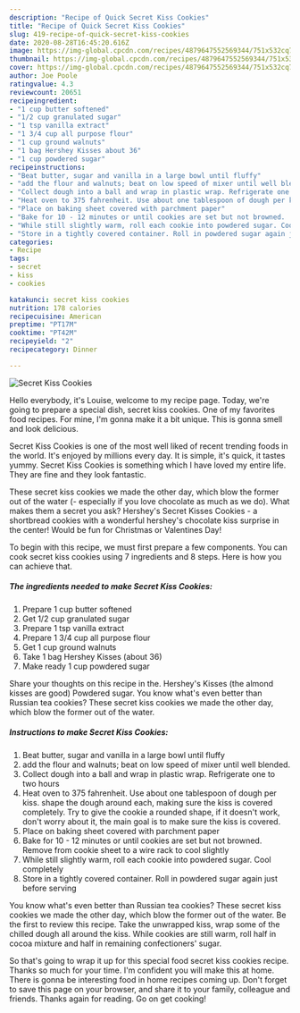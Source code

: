 ```yaml
---
description: "Recipe of Quick Secret Kiss Cookies"
title: "Recipe of Quick Secret Kiss Cookies"
slug: 419-recipe-of-quick-secret-kiss-cookies
date: 2020-08-28T16:45:20.616Z
image: https://img-global.cpcdn.com/recipes/4879647552569344/751x532cq70/secret-kiss-cookies-recipe-main-photo.jpg
thumbnail: https://img-global.cpcdn.com/recipes/4879647552569344/751x532cq70/secret-kiss-cookies-recipe-main-photo.jpg
cover: https://img-global.cpcdn.com/recipes/4879647552569344/751x532cq70/secret-kiss-cookies-recipe-main-photo.jpg
author: Joe Poole
ratingvalue: 4.3
reviewcount: 20651
recipeingredient:
- "1 cup butter softened"
- "1/2 cup granulated sugar"
- "1 tsp vanilla extract"
- "1 3/4 cup all purpose flour"
- "1 cup ground walnuts"
- "1 bag Hershey Kisses about 36"
- "1 cup powdered sugar"
recipeinstructions:
- "Beat butter, sugar and vanilla in a large bowl until fluffy"
- "add the flour and walnuts; beat on low speed of mixer until well blended."
- "Collect dough into a ball and wrap in plastic wrap. Refrigerate one to two hours"
- "Heat oven to 375 fahrenheit. Use about one tablespoon of dough per kiss. shape the dough around each, making sure the kiss is covered completely. Try to give the cookie a rounded shape, if it doesn&#39;t work, don&#39;t worry about it, the main goal is to make sure the kiss is covered."
- "Place on baking sheet covered with parchment paper"
- "Bake for 10 - 12 minutes or until cookies are set but not browned.  Remove from cookie sheet to a wire rack to cool slightly"
- "While still slightly warm, roll each cookie into powdered sugar. Cool completely"
- "Store in a tightly covered container. Roll in powdered sugar again just before serving"
categories:
- Recipe
tags:
- secret
- kiss
- cookies

katakunci: secret kiss cookies 
nutrition: 178 calories
recipecuisine: American
preptime: "PT17M"
cooktime: "PT42M"
recipeyield: "2"
recipecategory: Dinner

---
```



![Secret Kiss Cookies](https://img-global.cpcdn.com/recipes/4879647552569344/751x532cq70/secret-kiss-cookies-recipe-main-photo.jpg)

Hello everybody, it's Louise, welcome to my recipe page. Today, we're going to prepare a special dish, secret kiss cookies. One of my favorites food recipes. For mine, I'm gonna make it a bit unique. This is gonna smell and look delicious.

Secret Kiss Cookies is one of the most well liked of recent trending foods in the world. It's enjoyed by millions every day. It is simple, it's quick, it tastes yummy. Secret Kiss Cookies is something which I have loved my entire life. They are fine and they look fantastic.

These secret kiss cookies we made the other day, which blow the former out of the water (- especially if you love chocolate as much as we do). What makes them a secret you ask? Hershey&#39;s Secret Kisses Cookies - a shortbread cookies with a wonderful hershey&#39;s chocolate kiss surprise in the center! Would be fun for Christmas or Valentines Day!


To begin with this recipe, we must first prepare a few components. You can cook secret kiss cookies using 7 ingredients and 8 steps. Here is how you can achieve that.

<!--inarticleads1-->

##### The ingredients needed to make Secret Kiss Cookies:

1. Prepare 1 cup butter softened
1. Get 1/2 cup granulated sugar
1. Prepare 1 tsp vanilla extract
1. Prepare 1 3/4 cup all purpose flour
1. Get 1 cup ground walnuts
1. Take 1 bag Hershey Kisses (about 36)
1. Make ready 1 cup powdered sugar


Share your thoughts on this recipe in the. Hershey&#39;s Kisses (the almond kisses are good) Powdered sugar. You know what&#39;s even better than Russian tea cookies? These secret kiss cookies we made the other day, which blow the former out of the water. 

<!--inarticleads2-->

##### Instructions to make Secret Kiss Cookies:

1. Beat butter, sugar and vanilla in a large bowl until fluffy
1. add the flour and walnuts; beat on low speed of mixer until well blended.
1. Collect dough into a ball and wrap in plastic wrap. Refrigerate one to two hours
1. Heat oven to 375 fahrenheit. Use about one tablespoon of dough per kiss. shape the dough around each, making sure the kiss is covered completely. Try to give the cookie a rounded shape, if it doesn&#39;t work, don&#39;t worry about it, the main goal is to make sure the kiss is covered.
1. Place on baking sheet covered with parchment paper
1. Bake for 10 - 12 minutes or until cookies are set but not browned.  Remove from cookie sheet to a wire rack to cool slightly
1. While still slightly warm, roll each cookie into powdered sugar. Cool completely
1. Store in a tightly covered container. Roll in powdered sugar again just before serving


You know what&#39;s even better than Russian tea cookies? These secret kiss cookies we made the other day, which blow the former out of the water. Be the first to review this recipe. Take the unwrapped kiss, wrap some of the chilled dough all around the kiss. While cookies are still warm, roll half in cocoa mixture and half in remaining confectioners&#39; sugar. 

So that's going to wrap it up for this special food secret kiss cookies recipe. Thanks so much for your time. I'm confident you will make this at home. There is gonna be interesting food in home recipes coming up. Don't forget to save this page on your browser, and share it to your family, colleague and friends. Thanks again for reading. Go on get cooking!
